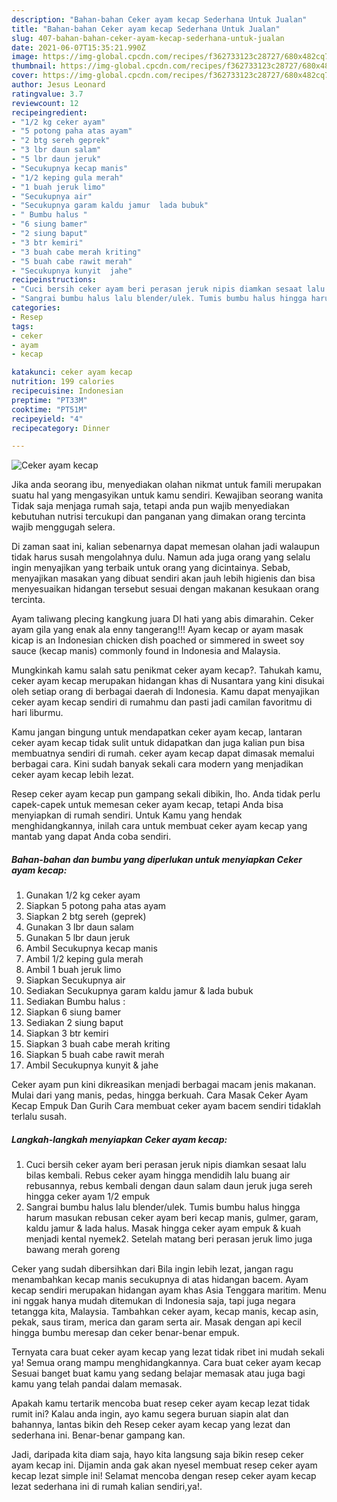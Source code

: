 ```yaml
---
description: "Bahan-bahan Ceker ayam kecap Sederhana Untuk Jualan"
title: "Bahan-bahan Ceker ayam kecap Sederhana Untuk Jualan"
slug: 407-bahan-bahan-ceker-ayam-kecap-sederhana-untuk-jualan
date: 2021-06-07T15:35:21.990Z
image: https://img-global.cpcdn.com/recipes/f362733123c28727/680x482cq70/ceker-ayam-kecap-foto-resep-utama.jpg
thumbnail: https://img-global.cpcdn.com/recipes/f362733123c28727/680x482cq70/ceker-ayam-kecap-foto-resep-utama.jpg
cover: https://img-global.cpcdn.com/recipes/f362733123c28727/680x482cq70/ceker-ayam-kecap-foto-resep-utama.jpg
author: Jesus Leonard
ratingvalue: 3.7
reviewcount: 12
recipeingredient:
- "1/2 kg ceker ayam"
- "5 potong paha atas ayam"
- "2 btg sereh geprek"
- "3 lbr daun salam"
- "5 lbr daun jeruk"
- "Secukupnya kecap manis"
- "1/2 keping gula merah"
- "1 buah jeruk limo"
- "Secukupnya air"
- "Secukupnya garam kaldu jamur  lada bubuk"
- " Bumbu halus "
- "6 siung bamer"
- "2 siung baput"
- "3 btr kemiri"
- "3 buah cabe merah kriting"
- "5 buah cabe rawit merah"
- "Secukupnya kunyit  jahe"
recipeinstructions:
- "Cuci bersih ceker ayam beri perasan jeruk nipis diamkan sesaat lalu bilas kembali. Rebus ceker ayam hingga mendidih lalu buang air rebusannya, rebus kembali dengan daun salam daun jeruk juga sereh hingga ceker ayam 1/2 empuk"
- "Sangrai bumbu halus lalu blender/ulek. Tumis bumbu halus hingga harum masukan rebusan ceker ayam beri kecap manis, gulmer, garam, kaldu jamur &amp; lada halus. Masak hingga ceker ayam empuk &amp; kuah menjadi kental nyemek2. Setelah matang beri perasan jeruk limo juga bawang merah goreng"
categories:
- Resep
tags:
- ceker
- ayam
- kecap

katakunci: ceker ayam kecap 
nutrition: 199 calories
recipecuisine: Indonesian
preptime: "PT33M"
cooktime: "PT51M"
recipeyield: "4"
recipecategory: Dinner

---
```



![Ceker ayam kecap](https://img-global.cpcdn.com/recipes/f362733123c28727/680x482cq70/ceker-ayam-kecap-foto-resep-utama.jpg)

Jika anda seorang ibu, menyediakan olahan nikmat untuk famili merupakan suatu hal yang mengasyikan untuk kamu sendiri. Kewajiban seorang  wanita Tidak saja menjaga rumah saja, tetapi anda pun wajib menyediakan kebutuhan nutrisi tercukupi dan panganan yang dimakan orang tercinta wajib menggugah selera.

Di zaman  saat ini, kalian sebenarnya dapat memesan olahan jadi walaupun tidak harus susah mengolahnya dulu. Namun ada juga orang yang selalu ingin menyajikan yang terbaik untuk orang yang dicintainya. Sebab, menyajikan masakan yang dibuat sendiri akan jauh lebih higienis dan bisa menyesuaikan hidangan tersebut sesuai dengan makanan kesukaan orang tercinta. 

Ayam taliwang plecing kangkung juara DI hati yang abis dimarahin. Ceker ayam gila yang enak ala enny tangerang!!! Ayam kecap or ayam masak kicap is an Indonesian chicken dish poached or simmered in sweet soy sauce (kecap manis) commonly found in Indonesia and Malaysia.

Mungkinkah kamu salah satu penikmat ceker ayam kecap?. Tahukah kamu, ceker ayam kecap merupakan hidangan khas di Nusantara yang kini disukai oleh setiap orang di berbagai daerah di Indonesia. Kamu dapat menyajikan ceker ayam kecap sendiri di rumahmu dan pasti jadi camilan favoritmu di hari liburmu.

Kamu jangan bingung untuk mendapatkan ceker ayam kecap, lantaran ceker ayam kecap tidak sulit untuk didapatkan dan juga kalian pun bisa membuatnya sendiri di rumah. ceker ayam kecap dapat dimasak memalui berbagai cara. Kini sudah banyak sekali cara modern yang menjadikan ceker ayam kecap lebih lezat.

Resep ceker ayam kecap pun gampang sekali dibikin, lho. Anda tidak perlu capek-capek untuk memesan ceker ayam kecap, tetapi Anda bisa menyiapkan di rumah sendiri. Untuk Kamu yang hendak menghidangkannya, inilah cara untuk membuat ceker ayam kecap yang mantab yang dapat Anda coba sendiri.

<!--inarticleads1-->

##### Bahan-bahan dan bumbu yang diperlukan untuk menyiapkan Ceker ayam kecap:

1. Gunakan 1/2 kg ceker ayam
1. Siapkan 5 potong paha atas ayam
1. Siapkan 2 btg sereh (geprek)
1. Gunakan 3 lbr daun salam
1. Gunakan 5 lbr daun jeruk
1. Ambil Secukupnya kecap manis
1. Ambil 1/2 keping gula merah
1. Ambil 1 buah jeruk limo
1. Siapkan Secukupnya air
1. Sediakan Secukupnya garam kaldu jamur &amp; lada bubuk
1. Sediakan  Bumbu halus :
1. Siapkan 6 siung bamer
1. Sediakan 2 siung baput
1. Siapkan 3 btr kemiri
1. Siapkan 3 buah cabe merah kriting
1. Siapkan 5 buah cabe rawit merah
1. Ambil Secukupnya kunyit &amp; jahe


Ceker ayam pun kini dikreasikan menjadi berbagai macam jenis makanan. Mulai dari yang manis, pedas, hingga berkuah. Cara Masak Ceker Ayam Kecap Empuk Dan Gurih Cara membuat ceker ayam bacem sendiri tidaklah terlalu susah. 

<!--inarticleads2-->

##### Langkah-langkah menyiapkan Ceker ayam kecap:

1. Cuci bersih ceker ayam beri perasan jeruk nipis diamkan sesaat lalu bilas kembali. Rebus ceker ayam hingga mendidih lalu buang air rebusannya, rebus kembali dengan daun salam daun jeruk juga sereh hingga ceker ayam 1/2 empuk
1. Sangrai bumbu halus lalu blender/ulek. Tumis bumbu halus hingga harum masukan rebusan ceker ayam beri kecap manis, gulmer, garam, kaldu jamur &amp; lada halus. Masak hingga ceker ayam empuk &amp; kuah menjadi kental nyemek2. Setelah matang beri perasan jeruk limo juga bawang merah goreng


Ceker yang sudah dibersihkan dari Bila ingin lebih lezat, jangan ragu menambahkan kecap manis secukupnya di atas hidangan bacem. Ayam kecap sendiri merupakan hidangan ayam khas Asia Tenggara maritim. Menu ini nggak hanya mudah ditemukan di Indonesia saja, tapi juga negara tetangga kita, Malaysia. Tambahkan ceker ayam, kecap manis, kecap asin, pekak, saus tiram, merica dan garam serta air. Masak dengan api kecil hingga bumbu meresap dan ceker benar-benar empuk. 

Ternyata cara buat ceker ayam kecap yang lezat tidak ribet ini mudah sekali ya! Semua orang mampu menghidangkannya. Cara buat ceker ayam kecap Sesuai banget buat kamu yang sedang belajar memasak atau juga bagi kamu yang telah pandai dalam memasak.

Apakah kamu tertarik mencoba buat resep ceker ayam kecap lezat tidak rumit ini? Kalau anda ingin, ayo kamu segera buruan siapin alat dan bahannya, lantas bikin deh Resep ceker ayam kecap yang lezat dan sederhana ini. Benar-benar gampang kan. 

Jadi, daripada kita diam saja, hayo kita langsung saja bikin resep ceker ayam kecap ini. Dijamin anda gak akan nyesel membuat resep ceker ayam kecap lezat simple ini! Selamat mencoba dengan resep ceker ayam kecap lezat sederhana ini di rumah kalian sendiri,ya!.

